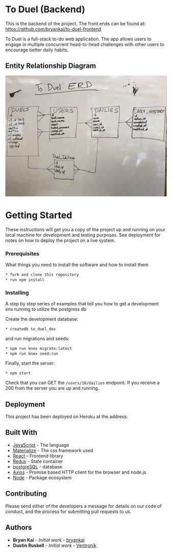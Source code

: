 # To Duel (Backend)

This is the backend of the project.
The front ends can be found at: https://github.com/bryankai/to-duel-frontend

To Duel is a full-stack to-do web application.  The app allows users to engage in multiple concurrent head-to-head challenges with other users to encourage better daily habits.


## Entity Relationship Diagram

![duel ERD](./erd/duel-erd-clean.JPG)


# Getting Started

These instructions will get you a copy of the project up and running on your local machine for development and testing purposes. See deployment for notes on how to deploy the project on a live system.


### Prerequisites

What things you need to install the software and how to install them

```shell
* fork and clone this repository
* run npm install
```


### Installing

A step by step series of examples that tell you how to get a development env running to utilize the postgress db

Create the development database:

```shell
* createdb to_duel_dev
```

and run migrations and seeds:

```shell
* npm run knex migrate:latest
* npm run knex seed:run
```

Finally, start the server:

```shell
* npm start
```

Check that you can GET the `/users/16/dailies` endpoint.  If you receive a 200 from the server you are up and running.


## Deployment

This project has been deployed on Heroku at the address:



## Built With

* [JavaScript](https://www.javascript.com/) - The language
* [Materialize](https://materializecss.com/) - The css framework used
* [React](https://reactjs.org/) - Frontend library
* [Redux](https://redux.js.org/) - State container
* [postgreSQL](https://www.postgresql.org/) - database
* [Axios](https://github.com/axios/axios) - Promise based HTTP client for the browser and node.js
* [Node](https://nodejs.org/en/) - Package ecosystem


## Contributing

Please send either of the developers a message for details on our code of conduct, and the process for submitting pull requests to us.


## Authors

* **Bryan Kai** - *Initial work* - [bryankai](https://github.com/bryankai)
* **Dustin Ruskell** - *Initial work* - [Ventronik](https://github.com/Ventronik)
